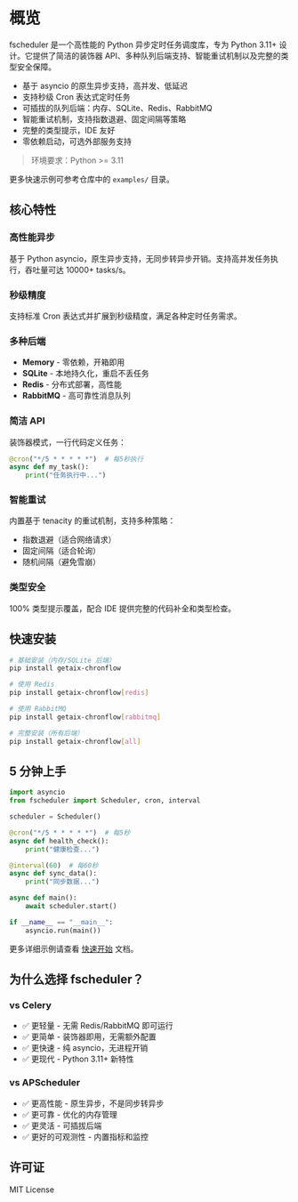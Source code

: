 # 概览

fscheduler 是一个高性能的 Python 异步定时任务调度库，专为 Python 3.11+ 设计。它提供了简洁的装饰器 API、多种队列后端支持、智能重试机制以及完整的类型安全保障。

- 基于 asyncio 的原生异步支持，高并发、低延迟
- 支持秒级 Cron 表达式定时任务
- 可插拔的队列后端：内存、SQLite、Redis、RabbitMQ
- 智能重试机制，支持指数退避、固定间隔等策略
- 完整的类型提示，IDE 友好
- 零依赖启动，可选外部服务支持

> 环境要求：Python >= 3.11

更多快速示例可参考仓库中的 `examples/` 目录。

## 核心特性

### 高性能异步
基于 Python asyncio，原生异步支持，无同步转异步开销。支持高并发任务执行，吞吐量可达 10000+ tasks/s。

### 秒级精度
支持标准 Cron 表达式并扩展到秒级精度，满足各种定时任务需求。

### 多种后端
- **Memory** - 零依赖，开箱即用
- **SQLite** - 本地持久化，重启不丢任务
- **Redis** - 分布式部署，高性能
- **RabbitMQ** - 高可靠性消息队列

### 简洁 API
装饰器模式，一行代码定义任务：

```python
@cron("*/5 * * * * *")  # 每5秒执行
async def my_task():
    print("任务执行中...")
```

### 智能重试
内置基于 tenacity 的重试机制，支持多种策略：
- 指数退避（适合网络请求）
- 固定间隔（适合轮询）
- 随机间隔（避免雪崩）

### 类型安全
100% 类型提示覆盖，配合 IDE 提供完整的代码补全和类型检查。

## 快速安装

```bash
# 基础安装（内存/SQLite 后端）
pip install getaix-chronflow

# 使用 Redis
pip install getaix-chronflow[redis]

# 使用 RabbitMQ
pip install getaix-chronflow[rabbitmq]

# 完整安装（所有后端）
pip install getaix-chronflow[all]
```

## 5 分钟上手

```python
import asyncio
from fscheduler import Scheduler, cron, interval

scheduler = Scheduler()

@cron("*/5 * * * * *")  # 每5秒
async def health_check():
    print("健康检查...")

@interval(60)  # 每60秒
async def sync_data():
    print("同步数据...")

async def main():
    await scheduler.start()

if __name__ == "__main__":
    asyncio.run(main())
```

更多详细示例请查看 [快速开始](quickstart.md) 文档。

## 为什么选择 fscheduler？

### vs Celery
- ✅ 更轻量 - 无需 Redis/RabbitMQ 即可运行
- ✅ 更简单 - 装饰器即用，无需额外配置
- ✅ 更快速 - 纯 asyncio，无进程开销
- ✅ 更现代 - Python 3.11+ 新特性

### vs APScheduler
- ✅ 更高性能 - 原生异步，不是同步转异步
- ✅ 更可靠 - 优化的内存管理
- ✅ 更灵活 - 可插拔后端
- ✅ 更好的可观测性 - 内置指标和监控

## 许可证

MIT License
